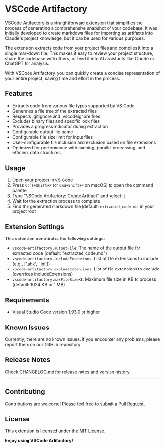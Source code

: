 # VSCode Artifactory

VSCode Artifactory is a straightforward extension that simplifies the process of generating a comprehensive snapshot of your codebase. It was initially developed to create markdown files for importing as artifacts into Claude's project knowledge, but it can be used for various purposes.

The extension extracts code from your project files and compiles it into a single markdown file. This makes it easy to review your project structure, share the codebase with others, or feed it into AI assistants like Claude or ChatGPT for analysis.

With VSCode Artifactory, you can quickly create a concise representation of your entire project, saving time and effort in the process.

## Features

- Extracts code from various file types supported by VS Code
- Generates a file tree of the extracted files
- Respects .gitignore and .vscodeignore files
- Excludes binary files and specific lock files
- Provides a progress indicator during extraction
- Configurable output file name
- Configurable file size limit for input files
- User-configurable file inclusion and exclusion based on file extensions
- Optimized for performance with caching, parallel processing, and efficient data structures
  
## Usage

1. Open your project in VS Code
2. Press `Ctrl+Shift+P` (or `Cmd+Shift+P` on macOS) to open the command palette
3. Type "VSCode Artifactory: Create Artifact" and select it
4. Wait for the extraction process to complete
5. Find the generated markdown file (default: `extracted_code.md`) in your project root

## Extension Settings

This extension contributes the following settings:

- `vscode-artifactory.outputFile`: The name of the output file for extracted code (default: "extracted_code.md")
- `vscode-artifactory.includeExtensions`: List of file extensions to include (e.g., ['.ahk', '.ini'])
- `vscode-artifactory.excludeExtensions`: List of file extensions to exclude (overrides includeExtensions)
- `vscode-artifactory.maxFileSizeKB`: Maximum file size in KB to process (default: 1024 KB or 1 MB)

## Requirements

- Visual Studio Code version 1.93.0 or higher

## Known Issues

Currently, there are no known issues. If you encounter any problems, please report them on our GitHub repository.

## Release Notes

Check [CHANGELOG.md](CHANGELOG.md) for release notes and version history.

---

## Contributing

Contributions are welcome! Please feel free to submit a Pull Request.

## License

This extension is licensed under the [MIT License](LICENSE.md).

**Enjoy using VSCode Artifactory!**
